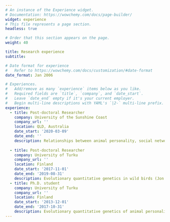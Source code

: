 ```yaml
---
# An instance of the Experience widget.
# Documentation: https://wowchemy.com/docs/page-builder/
widget: experience
# This file represents a page section.
headless: true

# Order that this section appears on the page.
weight: 40

title: Research experience
subtitle:

# Date format for experience
#   Refer to https://wowchemy.com/docs/customization/#date-format
date_format: Jan 2006

# Experiences.
#   Add/remove as many `experience` items below as you like.
#   Required fields are `title`, `company`, and `date_start`.
#   Leave `date_end` empty if it's your current employer.
#   Begin multi-line descriptions with YAML's `|2-` multi-line prefix.
experience:
  - title: Post-doctoral Researcher
    company: University of the Sunshine Coast
    company_url: ''
    location: QLD, Australia
    date_start: '2020-03-09'
    date_end: ''
    description: Relationships between animal personality, social networks and disease transmission in an urban lizard (Celine Frere lab)
    
  - title: Post-doctoral Researcher
    company: University of Turku
    company_url: ''
    location: Finland
    date_start: '2017-11-01'
    date_end: '2019-08-31'
    description: Evolutionary quantitative genetics in wild birds (Jon Brommer lab)
  - title: Ph.D. student
    company: University of Turku
    company_url: ''
    location: Finland
    date_start: '2013-12-01'
    date_end: '2017-10-31'
    description: Evolutionary quantitative genetics of animal personality in the wild (Jon Brommer lab)
---
```

